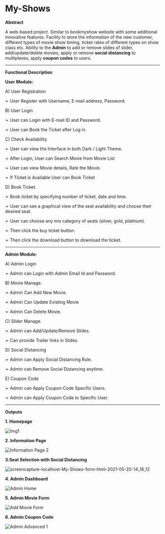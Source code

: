 # My-Shows

**Abstract**

A web-based project. Similar to bookmyshow website with some additional innovative features.
Facility to store the information of the new customer, different types of movie show timing, ticket rates of different types on show class etc.
Ability to the **Admin** to add or remove slides of slider, add/update/delete movies, apply or remove **social distancing** to multiplexes, apply **coupon codes** to users.


-------------------------------------------------------------------------------------------------------------------------------------------------------------------

**Functional Description**


****User Module:****

A) User Registration

➢ User Register with Username, E-mail address, Password.

B) User Login

➢ User can Login with E-mail ID and Password.

➢ User can Book the Ticket after Log in.

C) Check Availability

➢ User can view the Interface in both Dark / Light Theme.

➢ After Login, User can Search Movie from Movie List

➢ User can view Movie details, Rate the Movie.

➢ If Ticket is Available User can Book Ticket

D) Book Ticket.

➢ Book ticket by specifying number of ticket, date and time.

➢ User can see a graphical view of the seat availability and choose their desired seat.

➢ User can choose any mix category of seats (silver, gold, platinum).

➢ Then click the buy ticket button.

➢ Then click the download button to download the ticket. 


-------------------------------------------------------------------------


**Admin Module:**

A) Admin Login

➢ Admin can Login with Admin Email Id and Password.


B) Movie Manage.

➢ Admin Can Add New Movie.

➢ Admin Can Update Existing Movie

➢ Admin Can Delete Movie.


C) Slider Manage.

➢ Admin can Add/Update/Remove Slides.

➢ Can provide Trailer links in Slides.



D) Social Distancing

➢ Admin can Apply Social Distancing Rule.

➢ Admin can Remove Social Distancing anytime.


E) Coupon Code

➢ Admin can Apply Coupon Code Specific Users.

➢ Admin can Apply Coupon Code to Specific User.


-----------------------------------------------------------------------------------------------------------------------------------------

**Outputs**

**1. Homepage**

![Img1](https://github.com/Matin3230/My-Shows/assets/85051013/aaff674f-423a-45b6-8174-c2eee587e45c)


**2. Information Page**

![Information Page 2](https://github.com/Matin3230/My-Shows/assets/85051013/5dd0bb04-69ec-4d8c-8f95-3008b1794cdd)

**3.Seat Selection with Social Distancing**

![screencapture-localhost-My-Shows-form-html-2021-05-20-14_18_12](https://github.com/Matin3230/My-Shows/assets/85051013/a45c69da-0dd6-42a1-b825-c56538ffe684)

**4. Admin Dashboard**

![Admin Home](https://github.com/Matin3230/My-Shows/assets/85051013/48c519b7-5c71-4ce2-bd7a-4a52b6f6b950)

**5. Admin Movie Form**

![Add Movie Form](https://github.com/Matin3230/My-Shows/assets/85051013/c857da71-06c6-4af1-b6ad-42b599286e1c)


**6. Admin Coupon Code**

![Admin Advanced 1](https://github.com/Matin3230/My-Shows/assets/85051013/14a42aa9-7415-4a64-bd81-7d5acb0b49fa)




